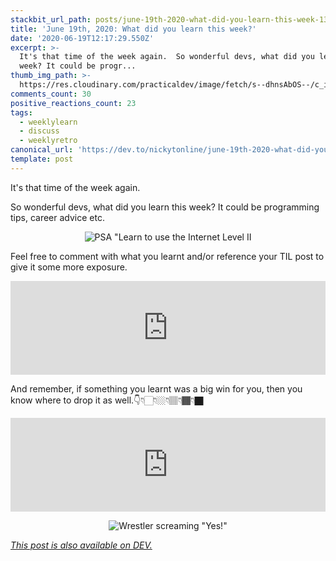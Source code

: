 ```yaml
---
stackbit_url_path: posts/june-19th-2020-what-did-you-learn-this-week-13bj
title: 'June 19th, 2020: What did you learn this week?'
date: '2020-06-19T12:17:29.550Z'
excerpt: >-
  It's that time of the week again.  So wonderful devs, what did you learn this
  week? It could be progr...
thumb_img_path: >-
  https://res.cloudinary.com/practicaldev/image/fetch/s--dhnsAbOS--/c_imagga_scale,f_auto,fl_progressive,h_420,q_auto,w_1000/https://dev-to-uploads.s3.amazonaws.com/i/zfsydkk8w4gkduwm4w2e.png
comments_count: 30
positive_reactions_count: 23
tags:
  - weeklylearn
  - discuss
  - weeklyretro
canonical_url: 'https://dev.to/nickytonline/june-19th-2020-what-did-you-learn-this-week-13bj'
template: post
---
```

It's that time of the week again.

So wonderful devs, what did you learn this week? It could be programming tips, career advice etc.

<center>

![PSA "Learn to use the Internet Level II](https://media.giphy.com/media/SPZFhfUJjsJO0/giphy.gif)

</center>

Feel free to comment with what you learnt and/or reference your TIL post to give it some more exposure.


<iframe class="liquidTag" src="https://dev.to/embed/tag?args=todayilearned" style="border: 0; width: 100%;"></iframe>


And remember, if something you learnt was a big win for you, then you know where to drop it as well.👇👇🏻👇🏼👇🏽👇🏾👇🏿


<iframe class="liquidTag" src="https://dev.to/embed/link?args=https%3A%2F%2Fdev.to%2Fdevteam%2Fwhat-was-your-win-this-week-k04" style="border: 0; width: 100%;"></iframe>


<center>

![Wrestler screaming "Yes!"](https://media.giphy.com/media/2RGhmKXcl0ViM/giphy.gif)

</center>

*[This post is also available on DEV.](https://dev.to/nickytonline/june-19th-2020-what-did-you-learn-this-week-13bj)*


<script>
const parent = document.getElementsByTagName('head')[0];
const script = document.createElement('script');
script.type = 'text/javascript';
script.src = 'https://cdnjs.cloudflare.com/ajax/libs/iframe-resizer/4.1.1/iframeResizer.min.js';
script.charset = 'utf-8';
script.onload = function() {
    window.iFrameResize({}, '.liquidTag');
};
parent.appendChild(script);
</script>    
